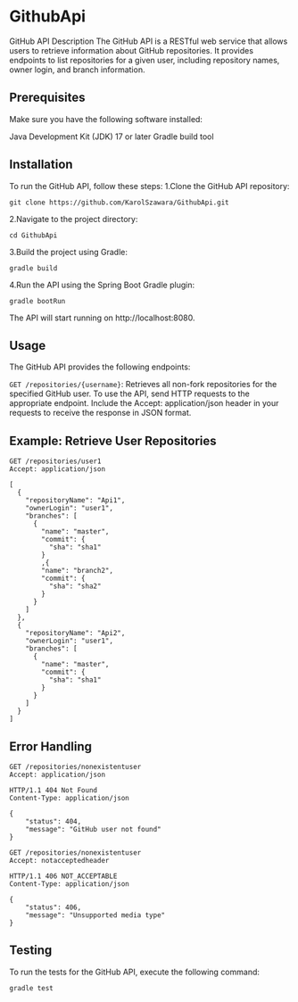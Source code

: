# GithubApi
GitHub API
Description
The GitHub API is a RESTful web service that allows users to retrieve information about GitHub repositories. 
It provides endpoints to list repositories for a given user, including repository names, owner login, and branch information.
## Prerequisites
Make sure you have the following software installed:

Java Development Kit (JDK) 17 or later
Gradle build tool

## Installation
To run the GitHub API, follow these steps:
1.Clone the GitHub API repository:
```
git clone https://github.com/KarolSzawara/GithubApi.git
```
2.Navigate to the project directory:
```
cd GithubApi
```
3.Build the project using Gradle:
```
gradle build
```
4.Run the API using the Spring Boot Gradle plugin:
```
gradle bootRun
```
The API will start running on http://localhost:8080.

## Usage
The GitHub API provides the following endpoints:

`GET /repositories/{username}`: Retrieves all non-fork repositories for the specified GitHub user.
To use the API, send HTTP requests to the appropriate endpoint. Include the Accept: application/json header in your requests to receive the response in JSON format.
## Example: Retrieve User Repositories
```
GET /repositories/user1
Accept: application/json
```
```
[
  {
    "repositoryName": "Api1",
    "ownerLogin": "user1",
    "branches": [
      {
        "name": "master",
        "commit": {
          "sha": "sha1"
        }
        ,{
        "name": "branch2",
        "commit": {
          "sha": "sha2"
        }
      }
    ]
  },
  {
    "repositoryName": "Api2",
    "ownerLogin": "user1",
    "branches": [
      {
        "name": "master",
        "commit": {
          "sha": "sha1"
        }
      }
    ]
  }
]
```
## Error Handling
```
GET /repositories/nonexistentuser
Accept: application/json
```
```
HTTP/1.1 404 Not Found
Content-Type: application/json

{
    "status": 404,
    "message": "GitHub user not found"
}
```
```
GET /repositories/nonexistentuser
Accept: notacceptedheader
```
```
HTTP/1.1 406 NOT_ACCEPTABLE
Content-Type: application/json

{
    "status": 406,
    "message": "Unsupported media type"
}
```
## Testing

To run the tests for the GitHub API, execute the following command:
```
gradle test
```
